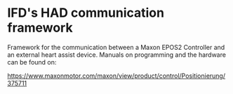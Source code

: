 # IFD's HAD communication framework

Framework for the communication between a Maxon EPOS2 Controller and an external heart assist device. Manuals on programming and the hardware can be found on:

https://www.maxonmotor.com/maxon/view/product/control/Positionierung/375711


